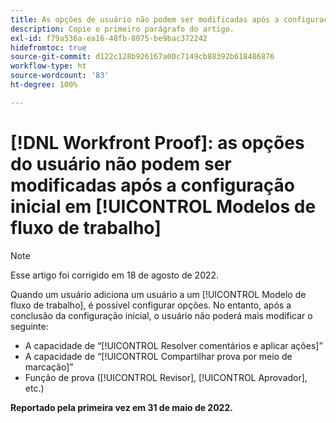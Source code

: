 ```yaml
---
title: As opções de usuário não podem ser modificadas após a configuração inicial em Modelos de fluxo de trabalho
description: Copie o primeiro parágrafo do artigo.
exl-id: f79a536a-ea16-48fb-8075-be9bac372242
hidefromtoc: true
source-git-commit: d122c128b926167a00c7149cb88392b618486876
workflow-type: ht
source-wordcount: '83'
ht-degree: 100%

---
```


# [!DNL Workfront Proof]: as opções do usuário não podem ser modificadas após a configuração inicial em [!UICONTROL Modelos de fluxo de trabalho]

>[!NOTE]
>
>Esse artigo foi corrigido em 18 de agosto de 2022.

Quando um usuário adiciona um usuário a um [!UICONTROL Modelo de fluxo de trabalho], é possível configurar opções. No entanto, após a conclusão da configuração inicial, o usuário não poderá mais modificar o seguinte:

* A capacidade de “[!UICONTROL Resolver comentários e aplicar ações]”
* A capacidade de “[!UICONTROL Compartilhar prova por meio de marcação]”
* Função de prova ([!UICONTROL Revisor], [!UICONTROL Aprovador], etc.)

**Reportado pela primeira vez em 31 de maio de 2022.**
